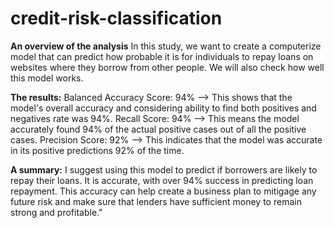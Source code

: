 # credit-risk-classification

**An overview of the analysis**
In this study, we want to create a computerize model that can predict how probable it is for individuals to repay loans on websites where they borrow from other people. We will also check how well this model works.

**The results:**
Balanced Accuracy Score: 94% --> This shows that the model's overall accuracy and considering ability to find both positives and negatives rate was 94%.
Recall Score: 94% --> This means the model accurately found 94% of the actual positive cases out of all the positive cases.
Precision Score: 92% --> This indicates that the model was accurate in its positive predictions 92% of the time.

**A summary:**
I suggest using this model to predict if borrowers are likely to repay their loans. It is accurate, with over 94% success in predicting loan repayment. This accuracy can help create a business plan to mitigage any future risk and make sure that lenders have sufficient money to remain strong and profitable."














